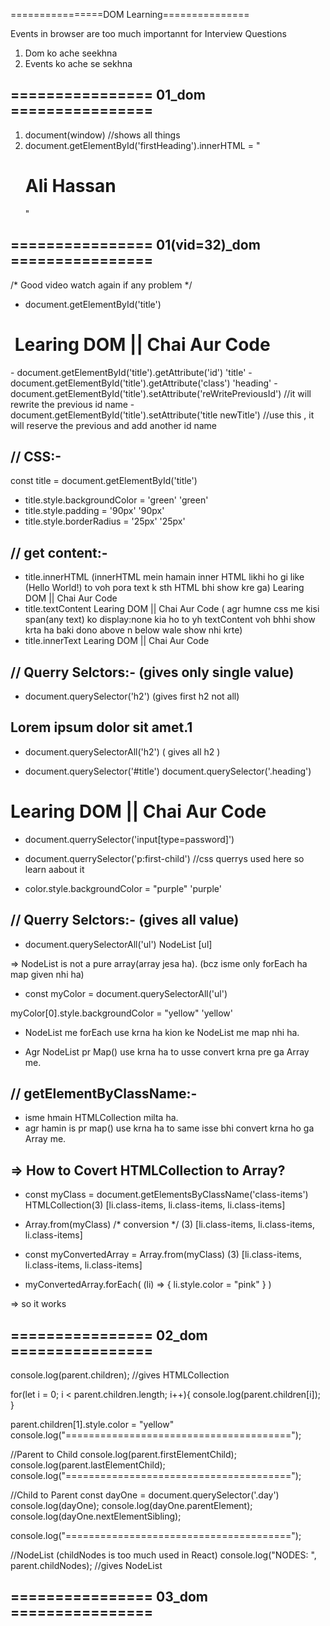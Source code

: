 ================DOM Learning===============

Events in browser are too much importannt for Interview Questions


1. Dom ko ache seekhna 
2. Events ko ache se sekhna


================ 01_dom ================
----------------------------------------

1. document(window)    //shows all things 
2. document.getElementById('firstHeading').innerHTML = "<h1>Ali Hassan</h1>"

================ 01(vid=32)_dom ================
------------------------------------------------

/* Good video watch again if any problem */

- document.getElementById('title')
<h1 id=​"title" class=​"heading">​ Learing DOM || Chai Aur Code ​</h1>​
- document.getElementById('title').getAttribute('id')
'title'
- document.getElementById('title').getAttribute('class')
'heading'
- document.getElementById('title').setAttribute('reWritePreviousId')   //it will rewrite the previous id name
- document.getElementById('title').setAttribute('title newTitle')  //use this , it will reserve the previous and add another id name


// CSS:-
-------

const title = document.getElementById('title')

- title.style.backgroundColor = 'green'
'green'
- title.style.padding = '90px'
'90px'
- title.style.borderRadius = '25px'
'25px'


// get content:-
--------------

- title.innerHTML  (innerHTML mein hamain inner HTML likhi ho gi like (<span>Hello World!</span>) to voh pora text k sth HTML bhi show kre ga)
Learing DOM || Chai Aur Code
- title.textContent
Learing DOM || Chai Aur Code   ( agr humne css me kisi span(any text) ko display:none kia ho to yh textContent voh bhhi show krta ha baki dono above n below wale show nhi krte)
- title.innerText
Learing DOM || Chai Aur Code


// Querry Selctors:-  (gives only single value)
------------------

- document.querySelector('h2')  (gives first h2 not all)
<h2 id="heading2" >Lorem ipsum dolor sit amet.1</h2>

- document.querySelectorAll('h2')  ( gives all h2 )

- document.querySelector('#title')
  document.querySelector('.heading')

<h1 id="title" class="heading">Learing DOM || Chai Aur Code </h1>

- document.querrySelector('input[type=password]')

- document.querrySelector('p:first-child')   //css querrys used here so learn aabout it

- color.style.backgroundColor = "purple"
'purple'


// Querry Selctors:-  (gives all value)
-------------------

- document.querySelectorAll('ul')
NodeList [ul]

=> NodeList is not a pure array(array jesa ha). (bcz isme only forEach ha map given nhi ha)

-  const myColor = document.querySelectorAll('ul')

myColor[0].style.backgroundColor = "yellow"
'yellow'

- NodeList me forEach use krna ha kion ke NodeList me map nhi ha.

- Agr NodeList pr Map() use krna ha to usse convert krna pre ga Array me.


// getElementByClassName:-
-------------------------

- isme hmain HTMLCollection milta ha. 
- agr hamin is pr map() use krna ha to same isse bhi convert krna ho ga Array me.

=> How to Covert HTMLCollection to Array?
-----------------------------------------

- const myClass = document.getElementsByClassName('class-items')
  HTMLCollection(3) [li.class-items, li.class-items, li.class-items]

- Array.from(myClass)   /* conversion */
(3) [li.class-items, li.class-items, li.class-items]

- const myConvertedArray = Array.from(myClass)
(3) [li.class-items, li.class-items, li.class-items]

- myConvertedArray.forEach( (li) => {
    li.style.color = "pink"
} )  

=> so it works 


================ 02_dom ================
----------------------------------------


console.log(parent.children);   //gives HTMLCollection

for(let i = 0; i < parent.children.length; i++){
        console.log(parent.children[i]);
    }
   
parent.children[1].style.color = "yellow"
console.log("=======================================");

//Parent to Child
    console.log(parent.firstElementChild);
    console.log(parent.lastElementChild);
    console.log("=======================================");

//Child to Parent
    const dayOne = document.querySelector('.day')
    console.log(dayOne);
    console.log(dayOne.parentElement);    
    console.log(dayOne.nextElementSibling);

  console.log("=======================================");
    
//NodeList (childNodes is too much used in React)
    console.log("NODES: ", parent.childNodes);  //gives NodeList


================ 03_dom ================
----------------------------------------



